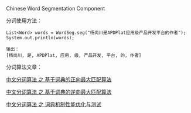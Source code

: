 Chinese Word Segmentation Component

分词使用方法：


    List<Word> words = WordSeg.seg("杨尚川是APDPlat应用级产品开发平台的作者");
    System.out.println(words);
    
    输出：
    [杨尚川, 是, APDPlat, 应用, 级, 产品开发, 平台, 的, 作者]



分词算法文章：
<p><a href="http://yangshangchuan.iteye.com/blog/2031813" target="_blank">中文分词算法 之 基于词典的正向最大匹配算法</a></p>
<p><a href="http://yangshangchuan.iteye.com/blog/2033843" target="_blank">中文分词算法 之 基于词典的逆向最大匹配算法</a></p>
<p><a href="http://yangshangchuan.iteye.com/blog/2035007" target="_blank">中文分词算法 之 词典机制性能优化与测试</a></p>